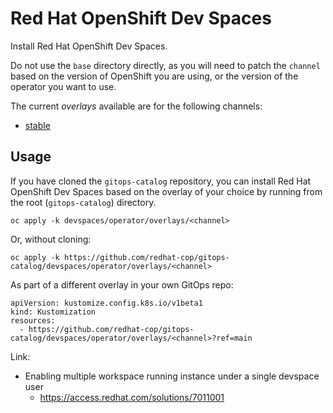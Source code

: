 # Red Hat OpenShift Dev Spaces

Install Red Hat OpenShift Dev Spaces.

Do not use the `base` directory directly, as you will need to patch the `channel` based on the version of OpenShift you are using, or the version of the operator you want to use.

The current *overlays* available are for the following channels:

* [stable](operator/overlays/stable)

## Usage

If you have cloned the `gitops-catalog` repository, you can install Red Hat OpenShift Dev Spaces based on the overlay of your choice by running from the root (`gitops-catalog`) directory.

```
oc apply -k devspaces/operator/overlays/<channel>
```

Or, without cloning:

```
oc apply -k https://github.com/redhat-cop/gitops-catalog/devspaces/operator/overlays/<channel>
```

As part of a different overlay in your own GitOps repo:

```
apiVersion: kustomize.config.k8s.io/v1beta1
kind: Kustomization
resources:
  - https://github.com/redhat-cop/gitops-catalog/devspaces/operator/overlays/<channel>?ref=main
```

Link: 
* Enabling multiple workspace running instance under a single devspace user
  * https://access.redhat.com/solutions/7011001

